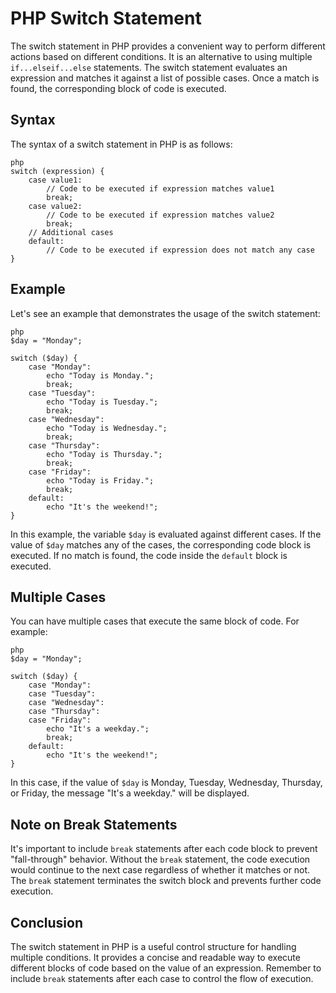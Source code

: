 # PHP Switch Statement

The switch statement in PHP provides a convenient way to perform different actions based on different conditions. It is an alternative to using multiple `if...elseif...else` statements. The switch statement evaluates an expression and matches it against a list of possible cases. Once a match is found, the corresponding block of code is executed.

## Syntax

The syntax of a switch statement in PHP is as follows:

`````````
php
switch (expression) {
    case value1:
        // Code to be executed if expression matches value1
        break;
    case value2:
        // Code to be executed if expression matches value2
        break;
    // Additional cases
    default:
        // Code to be executed if expression does not match any case
}
`````````

## Example

Let's see an example that demonstrates the usage of the switch statement:

`````````
php
$day = "Monday";

switch ($day) {
    case "Monday":
        echo "Today is Monday.";
        break;
    case "Tuesday":
        echo "Today is Tuesday.";
        break;
    case "Wednesday":
        echo "Today is Wednesday.";
        break;
    case "Thursday":
        echo "Today is Thursday.";
        break;
    case "Friday":
        echo "Today is Friday.";
        break;
    default:
        echo "It's the weekend!";
}
`````````

In this example, the variable `$day` is evaluated against different cases. If the value of `$day` matches any of the cases, the corresponding code block is executed. If no match is found, the code inside the `default` block is executed.

## Multiple Cases

You can have multiple cases that execute the same block of code. For example:

`````````
php
$day = "Monday";

switch ($day) {
    case "Monday":
    case "Tuesday":
    case "Wednesday":
    case "Thursday":
    case "Friday":
        echo "It's a weekday.";
        break;
    default:
        echo "It's the weekend!";
}
`````````

In this case, if the value of `$day` is Monday, Tuesday, Wednesday, Thursday, or Friday, the message "It's a weekday." will be displayed.

## Note on Break Statements

It's important to include `break` statements after each code block to prevent "fall-through" behavior. Without the `break` statement, the code execution would continue to the next case regardless of whether it matches or not. The `break` statement terminates the switch block and prevents further code execution.

## Conclusion

The switch statement in PHP is a useful control structure for handling multiple conditions. It provides a concise and readable way to execute different blocks of code based on the value of an expression. Remember to include `break` statements after each case to control the flow of execution.

